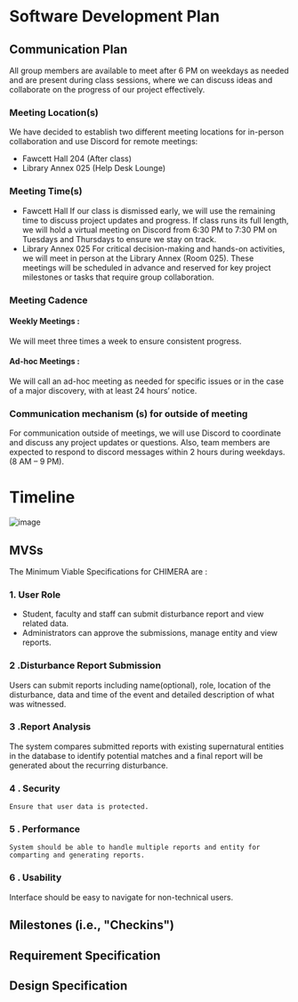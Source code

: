 # Software Development Plan

## Communication Plan

All group members are available to meet after 6 PM on weekdays as needed and are present during class sessions, where we can discuss ideas and collaborate on the progress of our project effectively.

### Meeting Location(s)

We have decided to establish two different meeting locations for in-person collaboration and use Discord for remote meetings:

- Fawcett Hall 204 (After class)
- Library Annex 025 (Help Desk Lounge)

### Meeting Time(s)

- Fawcett Hall
  If our class is dismissed early, we will use the remaining time to discuss project updates and progress. If class runs its full length, we will hold a virtual meeting on Discord from 6:30 PM to 7:30 PM on Tuesdays and Thursdays to ensure we stay on track.
- Library Annex 025
  For critical decision-making and hands-on activities, we will meet in person at the Library Annex (Room 025). These meetings will be scheduled in advance and reserved for key project milestones or tasks that require group collaboration.

### Meeting Cadence

#### Weekly Meetings :

We will meet three times a week to ensure consistent progress.

#### Ad-hoc Meetings :

We will call an ad-hoc meeting as needed for specific issues or in the case of a major discovery, with at least 24 hours’ notice.

### Communication mechanism (s) for outside of meeting

For communication outside of meetings, we will use Discord to coordinate and discuss any project updates or questions.
Also, team members are expected to respond to discord messages within 2 hours during weekdays. (8 AM – 9 PM).

# Timeline

![image](./CEG4110Gantt.png)

## MVSs

The Minimum Viable Specifications for CHIMERA are :

### 1. User Role

- Student, faculty and staff can submit disturbance report and view related data.
- Administrators can approve the submissions, manage entity and view reports.

### 2 .Disturbance Report Submission

Users can submit reports including name(optional), role, location of the disturbance, data and time of the event and detailed description of what was witnessed.

### 3 .Report Analysis

The system compares submitted reports with existing supernatural entities in the database to identify potential matches and a final report will be generated about the recurring disturbance.

### 4 . Security

    Ensure that user data is protected.

### 5 . Performance

    System should be able to handle multiple reports and entity for comparting and generating reports.

### 6 . Usability

Interface should be easy to navigate for non-technical users.

## Milestones (i.e., "Checkins")

## Requirement Specification

## Design Specification
